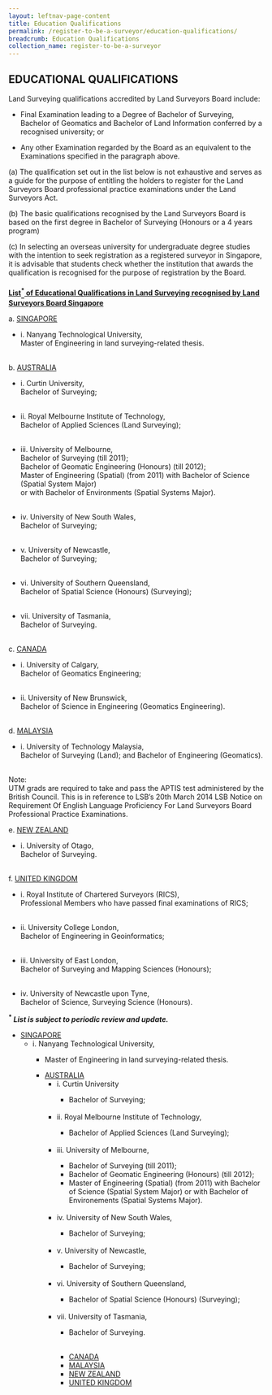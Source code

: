 ```yaml
---
layout: leftnav-page-content
title: Education Qualifications
permalink: /register-to-be-a-surveyor/education-qualifications/
breadcrumb: Education Qualifications
collection_name: register-to-be-a-surveyor
---
```


EDUCATIONAL QUALIFICATIONS
---
<style>
u b sup{
    border-bottom:solid 2px #484848;
    display:inline-block;
    line-height:27px;
}
</style>

Land Surveying qualifications accredited by Land Surveyors Board include:

* Final Examination leading to a Degree of Bachelor of Surveying, Bachelor of Geomatics and Bachelor of Land Information conferred by a recognised university; or

* Any other Examination regarded by the Board as an equivalent to the Examinations specified in the paragraph above.

(a) The qualification set out in the list below is not exhaustive and serves as a guide for the purpose of entitling the holders to register for the Land Surveyors Board professional practice examinations under the Land Surveyors Act.

(b) The basic qualifications recognised by the Land Surveyors Board is based on the first degree in Bachelor of Surveying (Honours or a 4 years program)

(c) In selecting an overseas university for undergraduate degree studies with the intention to seek registration as a registered surveyor in Singapore, it is advisable that students check whether the institution that awards the qualification is recognised for the purpose of registration by the Board.

<u><b>List<sup>*</sup> of Educational Qualifications in Land Surveying recognised by Land Surveyors Board Singapore</b></u>

a. <u>SINGAPORE</u>
   * i. Nanyang Technological University,<br>
   Master of Engineering in land surveying-related thesis.<br><br>
                
b. <u>AUSTRALIA</u>
   * i. Curtin University,<br>
   Bachelor of Surveying;<br><br>

   * ii. Royal Melbourne Institute of Technology,<br>
   Bachelor of Applied Sciences (Land Surveying);<br><br>

   * iii. University of Melbourne,<br>
   Bachelor of Surveying (till 2011);<br>Bachelor of Geomatic Engineering (Honours) (till 2012);<br>Master of Engineering (Spatial) (from 2011) with Bachelor of Science (Spatial System Major)<br>
   or with Bachelor of Environments (Spatial Systems Major).<br><br>
       
   * iv. University of New South Wales,<br>
   Bachelor of Surveying;<br><br>
       
   * v. University of Newcastle,<br>
   Bachelor of Surveying;<br><br>
       
   * vi. University of Southern Queensland,<br>
   Bachelor of Spatial Science (Honours) (Surveying);<br><br>
       
   * vii. University of Tasmania,<br>
   Bachelor of Surveying.<br><br>
       
c. <u>CANADA</u>
   * i. University of Calgary,<br>
   Bachelor of Geomatics Engineering;<br><br>
       
   * ii. University of New Brunswick,<br>
   Bachelor of Science in Engineering (Geomatics Engineering).<br><br>
       
d. <u>MALAYSIA</u>
   * i. University of Technology Malaysia,<br>
   Bachelor of Surveying (Land); and Bachelor of Engineering (Geomatics).<br><br>
       
Note:<br>
UTM grads are required to take and pass the APTIS test administered by the British Council. This is in reference to LSB’s 20th March 2014 LSB Notice on Requirement Of English Language Proficiency For Land Surveyors Board Professional Practice Examinations.

e. <u>NEW ZEALAND</u>
   * i. University of Otago,<br>
   Bachelor of Surveying.<br><br>
       
f. <u>UNITED KINGDOM</u>
   * i. Royal Institute of Chartered Surveyors (RICS),<br>
   Professional Members who have passed final examinations of RICS;<br><br>
       
   * ii. University College London,<br>
   Bachelor of Engineering in Geoinformatics;<br><br>
        
   * iii. University of East London,<br>
   Bachelor of Surveying and Mapping Sciences (Honours);<br><br>
        
   * iv. University of Newcastle upon Tyne,<br>
   Bachelor of Science, Surveying Science (Honours).<br>
        
<b><sup>*</sup> <i>List is subject to periodic review and update.</i></b>

<ul>
    <li>
        <u>SINGAPORE</u>
        <ul>
            <li>i. Nanyang Technological University,</li>
            <ul class="no-style"><li>Master of Engineering in land surveying-related thesis.</li></ul>
        <ul>
    </li>
    <li>
        <u>AUSTRALIA</u>
        <ul>
            <li>i. Curtin University</li>
            <ul class="no-style">
                <li>Bachelor of Surveying;</li>
            </ul><br>
            <li>ii. Royal Melbourne Institute of Technology,</li>
            <ul class="no-style">
                <li>Bachelor of Applied Sciences (Land Surveying);</li>
            </ul><br>
            <li>iii. University of Melbourne,</li>
            <ul class="no-style">
                <li>Bachelor of Surveying (till 2011);</li>
                <li>Bachelor of Geomatic Engineering (Honours) (till 2012);</li>
                <li>Master of Engineering (Spatial) (from 2011) with Bachelor of Science (Spatial System Major) or with Bachelor of Environements (Spatial Systems Major).</li>
            </ul><br>
            <li>iv. University of New South Wales,</li>
            <ul class="no-style">
                <li>Bachelor of Surveying;</li>
            </ul><br>
            <li>v. University of Newcastle,</li>
            <ul class="no-style">
                <li>Bachelor of Surveying;</li>
            </ul><br>
            <li>vi. University of Southern Queensland,</li>
            <ul class="no-style">
                <li>Bachelor of Spatial Science (Honours) (Surveying); </li>
            </ul><br>
            <li>vii. University of Tasmania,</li>
            <ul class="no-style">
                <li>Bachelor of Surveying. </li>
            </ul><br>
        <ul>
    </li>
    <li>
        <u>CANADA</u>
    </li>
    <li>
        <u>MALAYSIA</u>
    </li>
    <li>
        <u>NEW ZEALAND</u>
    </li>
    <li>
        <u>UNITED KINGDOM</u>
    </li>
</ul>
